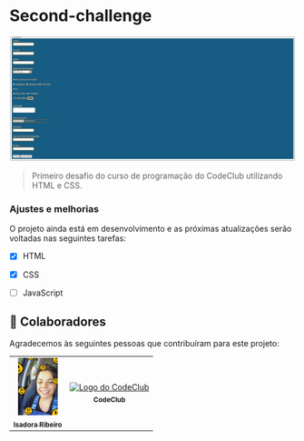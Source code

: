 # Second-challenge






<img src="./project-image.JPG" alt="project-image">

> Primeiro desafio do curso de programação do CodeClub utilizando HTML e CSS.

### Ajustes e melhorias

O projeto ainda está em desenvolvimento e as próximas atualizações serão voltadas nas seguintes tarefas:

- [x] HTML
- [x] CSS
- [ ] JavaScript


## 🤝 Colaboradores

Agradecemos às seguintes pessoas que contribuíram para este projeto:

<table>
  <tr>
    <td align="center">
      <a href="#">
        <img src="./foto.jpeg" alt="Foto da Isadora" width="70px"/><br>
        <sub>
          <b>Isadora Ribeiro</b>
        </sub>
      </a>
    </td>
    <td align="center">
      <a href="#">
        <img src="https://i2.wp.com/rodolfomori.com/wp-content/uploads/2021/05/Co%CC%81pia-de-Yellow-White-and-Black-Edgy-Maximalism-Video-Gaming-YouTube-Outro-1-1024x1024.png" width="100px;" alt="Logo do CodeClub"/><br>
        <sub>
          <b>CodeClub</b>
        </sub>
      </a>
    </td>
   
  </tr>
</table>



